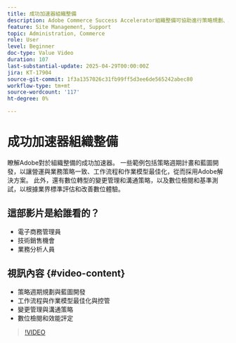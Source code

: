 ```yaml
---
title: 成功加速器組織整備
description: Adobe Commerce Success Accelerator組織整備可協助進行策略規劃、工作流程、變更管理和數位審查。
feature: Site Management, Support
topic: Administration, Commerce
role: User
level: Beginner
doc-type: Value Video
duration: 107
last-substantial-update: 2025-04-29T00:00:00Z
jira: KT-17904
source-git-commit: 1f3a1357026c31fb99ff5d3ee6de565242abec80
workflow-type: tm+mt
source-wordcount: '117'
ht-degree: 0%

---
```



# 成功加速器組織整備

瞭解Adobe對於組織整備的成功加速器。 一些範例包括策略週期計畫和藍圖開發，以讓營運與業務策略一致、工作流程和作業模型最佳化，從而採用Adobe解決方案。 此外，還有數位轉型的變更管理和溝通策略，以及數位檢閱和基準測試，以根據業界標準評估和改善數位體驗。

## 這部影片是給誰看的？

* 電子商務管理員
* 技術銷售機會
* 業務分析人員

## 視訊內容 {#video-content}

* 策略週期規劃與藍圖開發
* 工作流程與作業模型最佳化與控管
* 變更管理與溝通策略
* 數位檢閱和效能評定

>[!VIDEO](https://video.tv.adobe.com/v/3457892/?learn=on&enablevpops)
